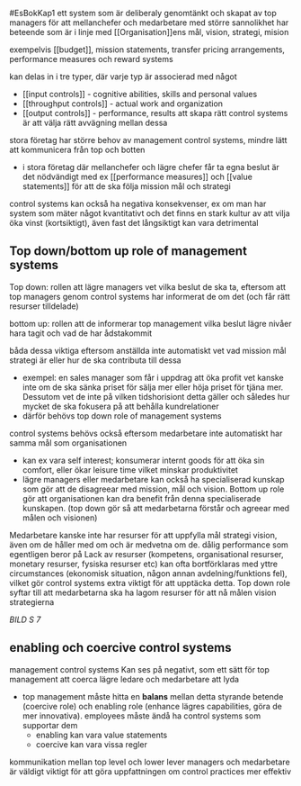 #EsBokKap1
ett system som är deliberaly genomtänkt och skapat av top managers för att mellanchefer och medarbetare med större sannolikhet har beteende som är i linje med [[Organisation]]ens mål, vision, strategi, mision

exempelvis [[budget]], mission statements, transfer pricing arrangements, performance measures och reward systems

kan delas in i tre typer, där varje typ är associerad med något
- [[input controls]] - cognitive abilities, skills and personal values
- [[throughput controls]] - actual work and organization
- [[output controls]] - performance, results
att skapa rätt control systems är att välja rätt avvägning mellan dessa

stora företag har större behov av management control systems, mindre lätt att kommunicera från top och botten
- i stora företag där mellanchefer och lägre chefer får ta egna beslut är det nödvändigt med ex [[performance measures]] och [[value statements]] för att de ska följa mission mål och strategi

control systems kan också ha negativa konsekvenser, ex om man har system som mäter något kvantitativt och det finns en stark kultur av att vilja öka vinst (kortsiktigt), även fast det långsiktigt kan vara detrimental

## Top down/bottom up role of management systems
Top down: rollen att lägre managers vet vilka beslut de ska ta, eftersom att top managers genom control systems har informerat de om det (och får rätt resurser tilldelade)

bottom up: rollen att de informerar top management vilka beslut lägre nivåer hara tagit och vad de har ådstakommit

båda dessa viktiga eftersom anställda inte automatiskt vet vad mission mål strategi är eller hur de ska contributa till dessa
- exempel: en sales manager som får i uppdrag att öka profit vet kanske inte om de ska sänka priset för sälja mer eller höja priset för tjäna mer. Dessutom vet de inte på vilken tidshorisiont detta gäller och således hur mycket de ska fokusera på att behålla kundrelationer
- därför behövs top down role of management systems

control systems behövs också eftersom medarbetare inte automatiskt har samma mål som organisationen
- kan ex vara self interest; konsumerar internt goods för att öka sin comfort, eller ökar leisure time vilket minskar produktivitet
- lägre managers eller medarbetare kan också ha specialiserad kunskap som gör att de disagreear med mission, mål och vision. Bottom up role gör att organisationen kan dra benefit från denna specialiserade kunskapen. (top down gör så att medarbetarna förstår och agreear med målen och visionen)

Medarbetare kanske inte har resurser för att uppfylla mål strategi vision, även om de håller med om och är medvetna om de. dålig performance som egentligen beror på Lack av resurser (kompetens, organisational resurser, monetary resurser, fysiska resurser etc) kan ofta bortförklaras med yttre circumstances (ekonomisk situation, någon annan avdelning/funktions fel), vilket gör control systems extra viktigt för att upptäcka detta. Top down role syftar till att medarbetarna ska ha lagom resurser för att nå målen vision strategierna 

*BILD S 7*

## enabling och coercive control systems
management control systems Kan ses på negativt, som ett sätt för top management att coerca lägre ledare och medarbetare att lyda
- top management måste hitta en **balans** mellan detta styrande betende (coercive role) och enabling role (enhance lägres capabilities, göra de mer innovativa). employees måste ändå ha control systems som supportar dem
	- enabling kan vara value statements
	- coercive kan vara vissa regler

kommunikation mellan top level och lower lever managers och medarbetare är väldigt viktigt för att göra uppfattningen om control practices mer effektiv


